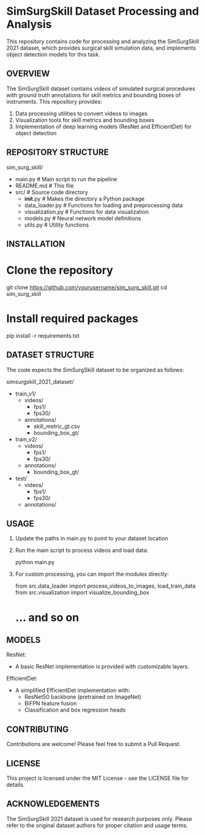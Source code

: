 SimSurgSkill Dataset Processing and Analysis
========================================

This repository contains code for processing and analyzing the SimSurgSkill 2021 dataset, which provides surgical skill simulation data, and implements object detection models for this task.

OVERVIEW
--------
The SimSurgSkill dataset contains videos of simulated surgical procedures with ground truth annotations for skill metrics and bounding boxes of instruments. This repository provides:

1. Data processing utilities to convert videos to images
2. Visualization tools for skill metrics and bounding boxes
3. Implementation of deep learning models (ResNet and EfficientDet) for object detection

REPOSITORY STRUCTURE
-------------------
sim_surg_skill/
- main.py                # Main script to run the pipeline
- README.md              # This file
- src/                   # Source code directory
  - __init__.py          # Makes the directory a Python package
  - data_loader.py       # Functions for loading and preprocessing data
  - visualization.py     # Functions for data visualization
  - models.py            # Neural network model definitions
  - utils.py             # Utility functions

INSTALLATION
-----------
# Clone the repository
git clone https://github.com/yourusername/sim_surg_skill.git
cd sim_surg_skill

# Install required packages
pip install -r requirements.txt

DATASET STRUCTURE
----------------
The code expects the SimSurgSkill dataset to be organized as follows:

simsurgskill_2021_dataset/
- train_v1/
  - videos/
    - fps1/
    - fps30/
  - annotations/
    - skill_metric_gt.csv
    - bounding_box_gt/
- train_v2/
  - videos/
    - fps1/
    - fps30/
  - annotations/
    - bounding_box_gt/
- test/
  - videos/
    - fps1/
    - fps30/
  - annotations/

USAGE
-----
1. Update the paths in main.py to point to your dataset location
2. Run the main script to process videos and load data:

   python main.py

3. For custom processing, you can import the modules directly:

   from src.data_loader import process_videos_to_images, load_train_data
   from src.visualization import visualize_bounding_box
   # ... and so on

MODELS
------
ResNet:
- A basic ResNet implementation is provided with customizable layers.

EfficientDet:
- A simplified EfficientDet implementation with:
  - ResNet50 backbone (pretrained on ImageNet)
  - BiFPN feature fusion
  - Classification and box regression heads

CONTRIBUTING
-----------
Contributions are welcome! Please feel free to submit a Pull Request.

LICENSE
-------
This project is licensed under the MIT License - see the LICENSE file for details.

ACKNOWLEDGEMENTS
--------------
The SimSurgSkill 2021 dataset is used for research purposes only. Please refer to the original dataset authors for proper citation and usage terms.
